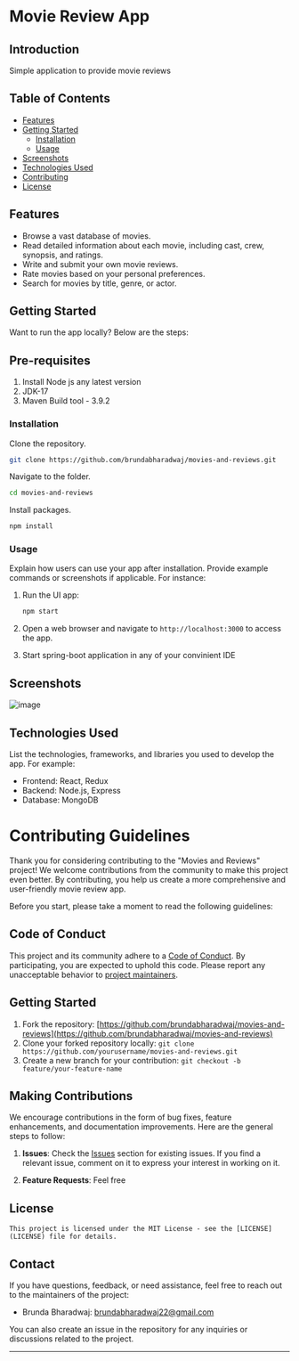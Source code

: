# Movie Review App

## Introduction

Simple application to provide movie reviews

## Table of Contents

- [Features](#features)
- [Getting Started](#getting-started)
  - [Installation](#installation)
  - [Usage](#usage)
- [Screenshots](#screenshots)
- [Technologies Used](#technologies-used)
- [Contributing](#contributing)
- [License](#license)

## Features
- Browse a vast database of movies.
- Read detailed information about each movie, including cast, crew, synopsis, and ratings.
- Write and submit your own movie reviews.
- Rate movies based on your personal preferences.
- Search for movies by title, genre, or actor.

## Getting Started

Want to run the app locally? Below are the steps:

## Pre-requisites
1) Install  Node js any latest version
2) JDK-17
3) Maven Build tool - 3.9.2

### Installation

Clone the repository.

```bash
git clone https://github.com/brundabharadwaj/movies-and-reviews.git
```

Navigate to the folder.

```bash
cd movies-and-reviews
```
Install packages.

```bash
npm install
```

### Usage

Explain how users can use your app after installation. Provide example commands or screenshots if applicable. For instance:

1. Run the UI app:
   ```bash
   npm start

   ```
  
2. Open a web browser and navigate to `http://localhost:3000` to access the app.

3. Start spring-boot application in any of your convinient IDE

## Screenshots

![image](https://github.com/brundabharadwaj/movies-and-reviews/assets/49773125/37addd8e-1fee-4fc1-b8bf-f1bcb56cce25)


## Technologies Used

List the technologies, frameworks, and libraries you used to develop the app. For example:

- Frontend: React, Redux
- Backend: Node.js, Express
- Database: MongoDB

# Contributing Guidelines

Thank you for considering contributing to the "Movies and Reviews" project! We welcome contributions from the community to make this project even better. By contributing, you help us create a more comprehensive and user-friendly movie review app.

Before you start, please take a moment to read the following guidelines:

## Code of Conduct

This project and its community adhere to a [Code of Conduct](CODE_OF_CONDUCT.md). By participating, you are expected to uphold this code. Please report any unacceptable behavior to [project maintainers](mailto:example@example.com).

## Getting Started

1. Fork the repository: [https://github.com/brundabharadwaj/movies-and-reviews](https://github.com/brundabharadwaj/movies-and-reviews)
2. Clone your forked repository locally: `git clone https://github.com/yourusername/movies-and-reviews.git`
3. Create a new branch for your contribution: `git checkout -b feature/your-feature-name`

## Making Contributions

We encourage contributions in the form of bug fixes, feature enhancements, and documentation improvements. Here are the general steps to follow:

1. **Issues**: Check the [Issues](https://github.com/brundabharadwaj/movies-and-reviews/issues) section for existing issues. If you find a relevant issue, comment on it to express your interest in working on it.

2. **Feature Requests**: Feel free


## License

```plaintext
This project is licensed under the MIT License - see the [LICENSE](LICENSE) file for details.
```

## Contact

If you have questions, feedback, or need assistance, feel free to reach out to the maintainers of the project:

- Brunda Bharadwaj: [brundabharadwaj22@gmail.com](mailto:brundabharadwaj22@gmail.com)

You can also create an issue in the repository for any inquiries or discussions related to the project.


---
